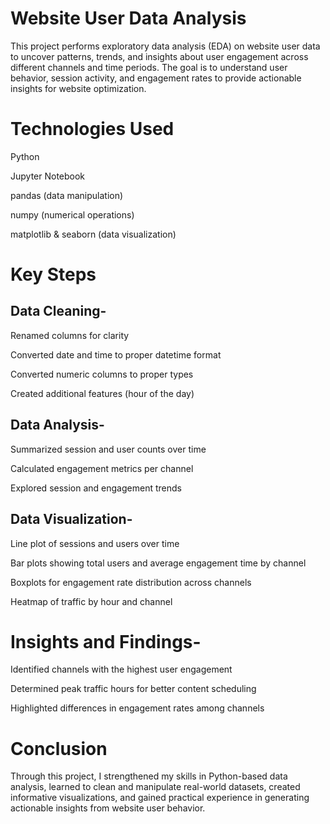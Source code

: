 # Website User Data Analysis

This project performs exploratory data analysis (EDA) on website user data to uncover patterns, trends, and insights about user engagement across different channels and time periods. The goal is to understand user behavior, session activity, and engagement rates to provide actionable insights for website optimization.


# Technologies Used

Python

Jupyter Notebook

pandas (data manipulation)

numpy (numerical operations)

matplotlib & seaborn (data visualization)


# Key Steps

## Data Cleaning-

Renamed columns for clarity

Converted date and time to proper datetime format

Converted numeric columns to proper types

Created additional features (hour of the day)

## Data Analysis-

Summarized session and user counts over time

Calculated engagement metrics per channel

Explored session and engagement trends

## Data Visualization-

Line plot of sessions and users over time

Bar plots showing total users and average engagement time by channel

Boxplots for engagement rate distribution across channels

Heatmap of traffic by hour and channel

# Insights and Findings-

Identified channels with the highest user engagement

Determined peak traffic hours for better content scheduling

Highlighted differences in engagement rates among channels


# Conclusion

Through this project, I strengthened my skills in Python-based data analysis, learned to clean and manipulate real-world datasets, created informative visualizations, and gained practical experience in generating actionable insights from website user behavior.
